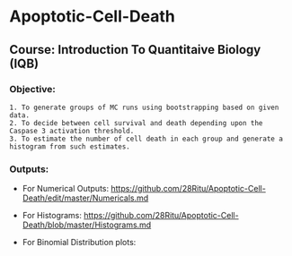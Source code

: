 # Apoptotic-Cell-Death

## Course: Introduction To Quantitaive Biology (IQB)

### Objective:
    1. To generate groups of MC runs using bootstrapping based on given data.
    2. To decide between cell survival and death depending upon the Caspase 3 activation threshold.
    3. To estimate the number of cell death in each group and generate a histogram from such estimates.
    
### Outputs:

- For Numerical Outputs:
https://github.com/28Ritu/Apoptotic-Cell-Death/edit/master/Numericals.md

- For Histograms:
https://github.com/28Ritu/Apoptotic-Cell-Death/blob/master/Histograms.md

- For Binomial Distribution plots:
